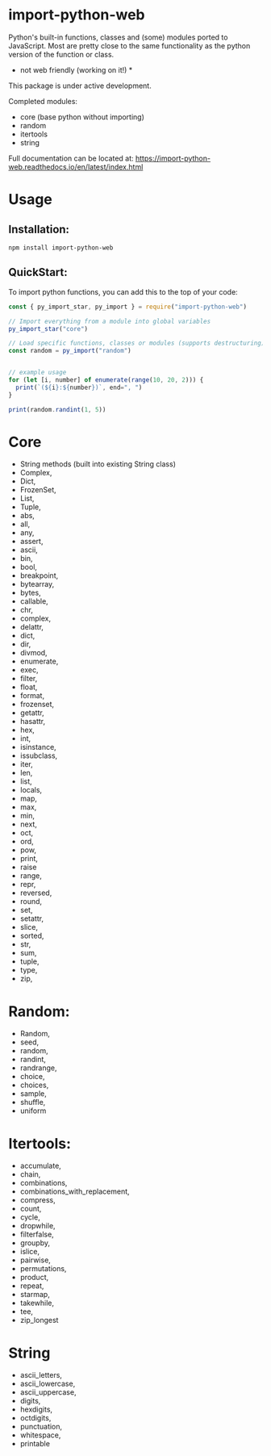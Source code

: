 # import-python-web
Python's built-in functions, classes and (some) modules ported to JavaScript. Most are pretty close to the same functionality as the python version of the function or class. 

* not web friendly (working on it!) *

This package is under active development.

Completed modules:
  - core (base python without importing)
  - random
  - itertools
  - string

Full documentation can be located at:
https://import-python-web.readthedocs.io/en/latest/index.html


# Usage

## Installation:
```
npm install import-python-web
```

## QuickStart:
To import python functions, you can add this to the top of your code:
```js
const { py_import_star, py_import } = require("import-python-web")

// Import everything from a module into global variables
py_import_star("core")

// Load specific functions, classes or modules (supports destructuring)
const random = py_import("random")


// example usage
for (let [i, number] of enumerate(range(10, 20, 2))) {
  print(`(${i}:${number})`, end=", ")
}

print(random.randint(1, 5))
```


# Core
  - String methods (built into existing String class)
  - Complex,
  - Dict,
  - FrozenSet,
  - List,
  - Tuple,
  - abs,
  - all,
  - any,
  - assert,
  - ascii,
  - bin,
  - bool,
  - breakpoint,
  - bytearray,
  - bytes,
  - callable,
  - chr,
  - complex,
  - delattr,
  - dict,
  - dir,
  - divmod,
  - enumerate,
  - exec,
  - filter,
  - float,
  - format,
  - frozenset,
  - getattr,
  - hasattr,
  - hex,
  - int,
  - isinstance,
  - issubclass,
  - iter,
  - len,
  - list,
  - locals,
  - map,
  - max,
  - min,
  - next,
  - oct,
  - ord,
  - pow,
  - print,
  - raise
  - range,
  - repr,
  - reversed,
  - round,
  - set,
  - setattr,
  - slice,
  - sorted,
  - str,
  - sum,
  - tuple,
  - type,
  - zip,

# Random:
  - Random,
  - seed,
  - random,
  - randint,
  - randrange,
  - choice,
  - choices,
  - sample,
  - shuffle,
  - uniform

# Itertools:
  - accumulate,
  - chain,
  - combinations,
  - combinations_with_replacement,
  - compress,
  - count,
  - cycle,
  - dropwhile,
  - filterfalse,
  - groupby,
  - islice,
  - pairwise,
  - permutations,
  - product,
  - repeat,
  - starmap,
  - takewhile,
  - tee,
  - zip_longest

# String
  - ascii_letters,
  - ascii_lowercase,
  - ascii_uppercase,
  - digits,
  - hexdigits,
  - octdigits,
  - punctuation,
  - whitespace,
  - printable  